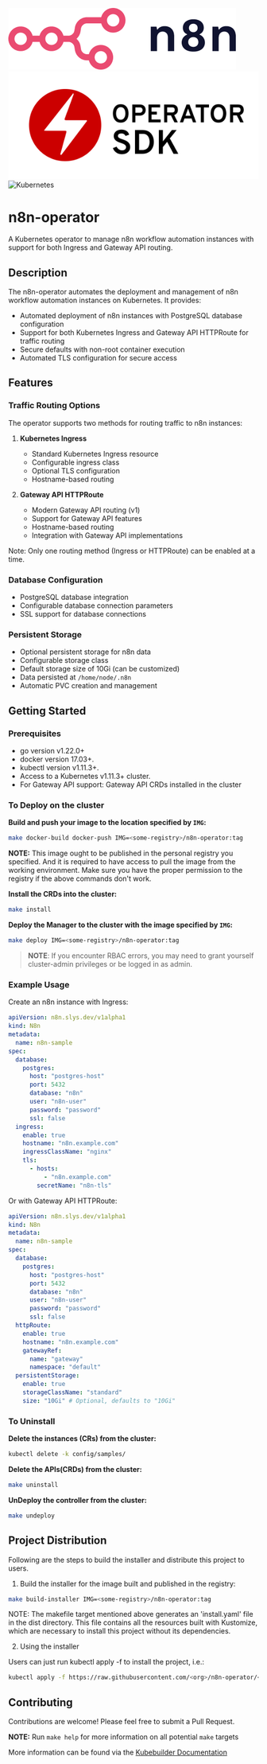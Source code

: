 ![n8n.io](https://raw.githubusercontent.com/n8n-io/n8n/master/assets/n8n-logo.png)
![Operator SDK](https://raw.githubusercontent.com/operator-framework/operator-sdk/4407fd6723aef2063d1dde356abf59ca3bbc849f/website/static/operator_logo_sdk_color.svg)
![Kubernetes](https://upload.wikimedia.org/wikipedia/commons/3/39/Kubernetes_logo_without_workmark.svg)
# n8n-operator

A Kubernetes operator to manage n8n workflow automation instances with support for both Ingress and Gateway API routing.

## Description

The n8n-operator automates the deployment and management of n8n workflow automation instances on Kubernetes. It provides:

- Automated deployment of n8n instances with PostgreSQL database configuration
- Support for both Kubernetes Ingress and Gateway API HTTPRoute for traffic routing
- Secure defaults with non-root container execution
- Automated TLS configuration for secure access

## Features

### Traffic Routing Options

The operator supports two methods for routing traffic to n8n instances:

1. **Kubernetes Ingress**
   - Standard Kubernetes Ingress resource
   - Configurable ingress class
   - Optional TLS configuration
   - Hostname-based routing

2. **Gateway API HTTPRoute**
   - Modern Gateway API routing (v1)
   - Support for Gateway API features
   - Hostname-based routing
   - Integration with Gateway API implementations

Note: Only one routing method (Ingress or HTTPRoute) can be enabled at a time.

### Database Configuration

- PostgreSQL database integration
- Configurable database connection parameters
- SSL support for database connections

### Persistent Storage

- Optional persistent storage for n8n data
- Configurable storage class
- Default storage size of 10Gi (can be customized)
- Data persisted at `/home/node/.n8n`
- Automatic PVC creation and management

## Getting Started

### Prerequisites
- go version v1.22.0+
- docker version 17.03+.
- kubectl version v1.11.3+.
- Access to a Kubernetes v1.11.3+ cluster.
- For Gateway API support: Gateway API CRDs installed in the cluster

### To Deploy on the cluster
**Build and push your image to the location specified by `IMG`:**

```sh
make docker-build docker-push IMG=<some-registry>/n8n-operator:tag
```

**NOTE:** This image ought to be published in the personal registry you specified.
And it is required to have access to pull the image from the working environment.
Make sure you have the proper permission to the registry if the above commands don't work.

**Install the CRDs into the cluster:**

```sh
make install
```

**Deploy the Manager to the cluster with the image specified by `IMG`:**

```sh
make deploy IMG=<some-registry>/n8n-operator:tag
```

> **NOTE**: If you encounter RBAC errors, you may need to grant yourself cluster-admin
privileges or be logged in as admin.

### Example Usage

Create an n8n instance with Ingress:

```yaml
apiVersion: n8n.slys.dev/v1alpha1
kind: N8n
metadata:
  name: n8n-sample
spec:
  database:
    postgres:
      host: "postgres-host"
      port: 5432
      database: "n8n"
      user: "n8n-user"
      password: "password"
      ssl: false
  ingress:
    enable: true
    hostname: "n8n.example.com"
    ingressClassName: "nginx"
    tls:
      - hosts:
          - "n8n.example.com"
        secretName: "n8n-tls"
```

Or with Gateway API HTTPRoute:

```yaml
apiVersion: n8n.slys.dev/v1alpha1
kind: N8n
metadata:
  name: n8n-sample
spec:
  database:
    postgres:
      host: "postgres-host"
      port: 5432
      database: "n8n"
      user: "n8n-user"
      password: "password"
      ssl: false
  httpRoute:
    enable: true
    hostname: "n8n.example.com"
    gatewayRef:
      name: "gateway"
      namespace: "default"
  persistentStorage:
    enable: true
    storageClassName: "standard"
    size: "10Gi" # Optional, defaults to "10Gi"
```

### To Uninstall
**Delete the instances (CRs) from the cluster:**

```sh
kubectl delete -k config/samples/
```

**Delete the APIs(CRDs) from the cluster:**

```sh
make uninstall
```

**UnDeploy the controller from the cluster:**

```sh
make undeploy
```

## Project Distribution

Following are the steps to build the installer and distribute this project to users.

1. Build the installer for the image built and published in the registry:

```sh
make build-installer IMG=<some-registry>/n8n-operator:tag
```

NOTE: The makefile target mentioned above generates an 'install.yaml'
file in the dist directory. This file contains all the resources built
with Kustomize, which are necessary to install this project without
its dependencies.

2. Using the installer

Users can just run kubectl apply -f <URL for YAML BUNDLE> to install the project, i.e.:

```sh
kubectl apply -f https://raw.githubusercontent.com/<org>/n8n-operator/<tag or branch>/dist/install.yaml
```

## Contributing

Contributions are welcome! Please feel free to submit a Pull Request.

**NOTE:** Run `make help` for more information on all potential `make` targets

More information can be found via the [Kubebuilder Documentation](https://book.kubebuilder.io/introduction.html)

